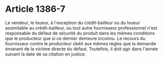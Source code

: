 # Article 1386-7

Le vendeur, le loueur, à l'exception du crédit-bailleur ou du loueur assimilable au crédit-bailleur, ou tout autre fournisseur professionnel n'est responsable du défaut de sécurité du produit dans les mêmes conditions que le producteur que si ce dernier demeure inconnu.   Le recours du fournisseur contre le producteur obéit aux mêmes règles que la demande émanant de la victime directe du défaut. Toutefois, il doit agir dans l'année suivant la date de sa citation en justice.